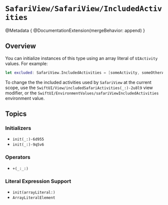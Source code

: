 # ``SafariView/SafariView/IncludedActivities``

@Metadata {
    @DocumentationExtension(mergeBehavior: append)
}

## Overview

You can initialize instances of this type using an array literal of `UIActivity` values. For example:

```swift
let excluded: SafariView.IncludedActivities = [someActivity, someOtherActivity]
```

To change the the included activities used by ``SafariView`` at the current scope, use the ``SwiftUI/View/includedSafariActivities(_:)-2u8l9`` view modifier, or the ``SwiftUI/EnvironmentValues/safariViewIncludedActivities`` environment value.

## Topics

### Initializers

- ``init(_:)-6d955``
- ``init(_:)-9q5v6``

### Operators

- ``+(_:_:)``

### Literal Expression Support

- ``init(arrayLiteral:)``
- ``ArrayLiteralElement``
